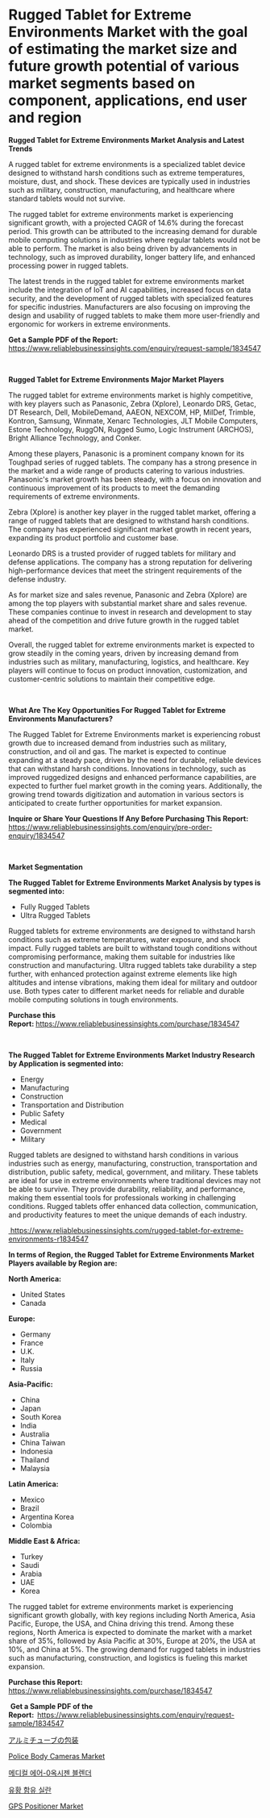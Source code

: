 <p><h1>Rugged Tablet for Extreme Environments Market with the goal of estimating the market size and future growth potential of various market segments based on component, applications, end user and region</h1></p><p><strong>Rugged Tablet for Extreme Environments Market Analysis and Latest Trends</strong></p>
<p><p>A rugged tablet for extreme environments is a specialized tablet device designed to withstand harsh conditions such as extreme temperatures, moisture, dust, and shock. These devices are typically used in industries such as military, construction, manufacturing, and healthcare where standard tablets would not survive.</p><p>The rugged tablet for extreme environments market is experiencing significant growth, with a projected CAGR of 14.6% during the forecast period. This growth can be attributed to the increasing demand for durable mobile computing solutions in industries where regular tablets would not be able to perform. The market is also being driven by advancements in technology, such as improved durability, longer battery life, and enhanced processing power in rugged tablets.</p><p>The latest trends in the rugged tablet for extreme environments market include the integration of IoT and AI capabilities, increased focus on data security, and the development of rugged tablets with specialized features for specific industries. Manufacturers are also focusing on improving the design and usability of rugged tablets to make them more user-friendly and ergonomic for workers in extreme environments.</p></p>
<p><strong>Get a Sample PDF of the Report:&nbsp;</strong> <a href="https://www.reliablebusinessinsights.com/enquiry/request-sample/1834547">https://www.reliablebusinessinsights.com/enquiry/request-sample/1834547</a></p>
<p>&nbsp;</p>
<p><strong>Rugged Tablet for Extreme Environments Major Market Players</strong></p>
<p><p>The rugged tablet for extreme environments market is highly competitive, with key players such as Panasonic, Zebra (Xplore), Leonardo DRS, Getac, DT Research, Dell, MobileDemand, AAEON, NEXCOM, HP, MilDef, Trimble, Kontron, Samsung, Winmate, Xenarc Technologies, JLT Mobile Computers, Estone Technology, RuggON, Rugged Sumo, Logic Instrument (ARCHOS), Bright Alliance Technology, and Conker.</p><p>Among these players, Panasonic is a prominent company known for its Toughpad series of rugged tablets. The company has a strong presence in the market and a wide range of products catering to various industries. Panasonic's market growth has been steady, with a focus on innovation and continuous improvement of its products to meet the demanding requirements of extreme environments.</p><p>Zebra (Xplore) is another key player in the rugged tablet market, offering a range of rugged tablets that are designed to withstand harsh conditions. The company has experienced significant market growth in recent years, expanding its product portfolio and customer base.</p><p>Leonardo DRS is a trusted provider of rugged tablets for military and defense applications. The company has a strong reputation for delivering high-performance devices that meet the stringent requirements of the defense industry.</p><p>As for market size and sales revenue, Panasonic and Zebra (Xplore) are among the top players with substantial market share and sales revenue. These companies continue to invest in research and development to stay ahead of the competition and drive future growth in the rugged tablet market.</p><p>Overall, the rugged tablet for extreme environments market is expected to grow steadily in the coming years, driven by increasing demand from industries such as military, manufacturing, logistics, and healthcare. Key players will continue to focus on product innovation, customization, and customer-centric solutions to maintain their competitive edge.</p></p>
<p>&nbsp;</p>
<p><strong>What Are The Key Opportunities For Rugged Tablet for Extreme Environments Manufacturers?</strong></p>
<p><p>The Rugged Tablet for Extreme Environments market is experiencing robust growth due to increased demand from industries such as military, construction, and oil and gas. The market is expected to continue expanding at a steady pace, driven by the need for durable, reliable devices that can withstand harsh conditions. Innovations in technology, such as improved ruggedized designs and enhanced performance capabilities, are expected to further fuel market growth in the coming years. Additionally, the growing trend towards digitization and automation in various sectors is anticipated to create further opportunities for market expansion.</p></p>
<p><strong>Inquire or Share Your Questions If Any Before Purchasing This Report:</strong> <a href="https://www.reliablebusinessinsights.com/enquiry/pre-order-enquiry/1834547">https://www.reliablebusinessinsights.com/enquiry/pre-order-enquiry/1834547</a></p>
<p>&nbsp;</p>
<p><strong>Market Segmentation</strong></p>
<p><strong>The Rugged Tablet for Extreme Environments Market Analysis by types is segmented into:</strong></p>
<p><ul><li>Fully Rugged Tablets</li><li>Ultra Rugged Tablets</li></ul></p>
<p><p>Rugged tablets for extreme environments are designed to withstand harsh conditions such as extreme temperatures, water exposure, and shock impact. Fully rugged tablets are built to withstand tough conditions without compromising performance, making them suitable for industries like construction and manufacturing. Ultra rugged tablets take durability a step further, with enhanced protection against extreme elements like high altitudes and intense vibrations, making them ideal for military and outdoor use. Both types cater to different market needs for reliable and durable mobile computing solutions in tough environments.</p></p>
<p><strong>Purchase this Report:&nbsp;</strong><a href="https://www.reliablebusinessinsights.com/purchase/1834547">https://www.reliablebusinessinsights.com/purchase/1834547</a></p>
<p>&nbsp;</p>
<p><strong>The Rugged Tablet for Extreme Environments Market Industry Research by Application is segmented into:</strong></p>
<p><ul><li>Energy</li><li>Manufacturing</li><li>Construction</li><li>Transportation and Distribution</li><li>Public Safety</li><li>Medical</li><li>Government</li><li>Military</li></ul></p>
<p><p>Rugged tablets are designed to withstand harsh conditions in various industries such as energy, manufacturing, construction, transportation and distribution, public safety, medical, government, and military. These tablets are ideal for use in extreme environments where traditional devices may not be able to survive. They provide durability, reliability, and performance, making them essential tools for professionals working in challenging conditions. Rugged tablets offer enhanced data collection, communication, and productivity features to meet the unique demands of each industry.</p></p>
<p><a href="https://www.reliablebusinessinsights.com/rugged-tablet-for-extreme-environments-r1834547">&nbsp;https://www.reliablebusinessinsights.com/rugged-tablet-for-extreme-environments-r1834547</a></p>
<p><strong>In terms of Region, the Rugged Tablet for Extreme Environments Market Players available by Region are:</strong></p>
<p>
    <p> <strong> North America: </strong>
        <ul>
            <li>United States</li>
            <li>Canada</li>
        </ul>
        </p> 
    <p> <strong> Europe: </strong>
        <ul>
            <li>Germany</li>
            <li>France</li>
            <li>U.K.</li>
            <li>Italy</li>
            <li>Russia</li>
        </ul>
        </p> 
    <p> <strong> Asia-Pacific: </strong>
        <ul>
            <li>China</li>
            <li>Japan</li>
            <li>South Korea</li>
            <li>India</li>
            <li>Australia</li>
            <li>China Taiwan</li>
            <li>Indonesia</li>
            <li>Thailand</li>
            <li>Malaysia</li>
        </ul>
        </p> 
    <p> <strong> Latin America: </strong>
        <ul>
            <li>Mexico</li>
            <li>Brazil</li>
            <li>Argentina Korea</li>
            <li>Colombia</li>
        </ul>
        </p> 
    <p> <strong> Middle East & Africa: </strong>
        <ul>
            <li>Turkey</li>
            <li>Saudi</li>
            <li>Arabia</li>
            <li>UAE</li>
            <li>Korea</li>
        </ul>
    </p>
    </p>
<p><p>The rugged tablet for extreme environments market is experiencing significant growth globally, with key regions including North America, Asia Pacific, Europe, the USA, and China driving this trend. Among these regions, North America is expected to dominate the market with a market share of 35%, followed by Asia Pacific at 30%, Europe at 20%, the USA at 10%, and China at 5%. The growing demand for rugged tablets in industries such as manufacturing, construction, and logistics is fueling this market expansion.</p></p>
<p><strong>Purchase this Report: </strong><a href="https://www.reliablebusinessinsights.com/purchase/1834547">https://www.reliablebusinessinsights.com/purchase/1834547</a></p>
<p>&nbsp;<strong>Get a Sample PDF of the Report:&nbsp;&nbsp;</strong><a href="https://www.reliablebusinessinsights.com/enquiry/request-sample/1834547">https://www.reliablebusinessinsights.com/enquiry/request-sample/1834547</a></p>
<p><strong></strong></p>
<p><p><a href="https://github.com/CarlieShields/Market-Research-Report-List-1/blob/main/8842439145381.md">アルミチューブの包装</a></p><p><a href="https://github.com/lubmix/Market-Research-Report-List-3/blob/main/police-body-cameras-market.md">Police Body Cameras Market</a></p><p><a href="https://github.com/dollarearner151/Market-Research-Report-List-1/blob/main/7464418153587.md">메디컬 에어-0옥시젠 블렌더</a></p><p><a href="https://github.com/berlianaparadilla48/Market-Research-Report-List-1/blob/main/1155142153588.md">유황 함유 실란</a></p><p><a href="https://github.com/Hazelklievgspy6vdcsmu106w/Market-Research-Report-List-3/blob/main/gps-positioner-market.md">GPS Positioner Market</a></p></p>